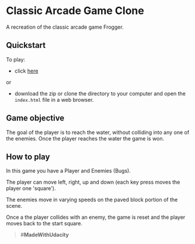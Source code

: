 # Classic Arcade Game Clone

A recreation of the classic arcade game Frogger.

## Quickstart

To play:
* click [here](https://playsnowi.github.io/Classic-Arcade-Game-Clone/)

or
* download the zip or clone the directory to your computer and open the `index.html` file in a web browser.

## Game objective
The goal of the player is to reach the water, without colliding into any one of the enemies.
Once the player reaches the water the game is won.

## How to play
In this game you have a Player and Enemies (Bugs).

The player can move left, right, up and down (each key press moves the player one 'square').

The enemies move in varying speeds on the paved block portion of the scene.

Once a the player collides with an enemy, the game is reset and the player moves back to the start square.

> #**MadeWithUdacity**
